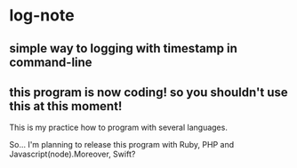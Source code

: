 # log-note
## simple way to logging with timestamp in command-line
## this program is now coding! so you shouldn't use this at this moment!
This is my practice how to program with several languages.

So... I'm planning to release this program with Ruby, PHP and Javascript(node).Moreover, Swift?

